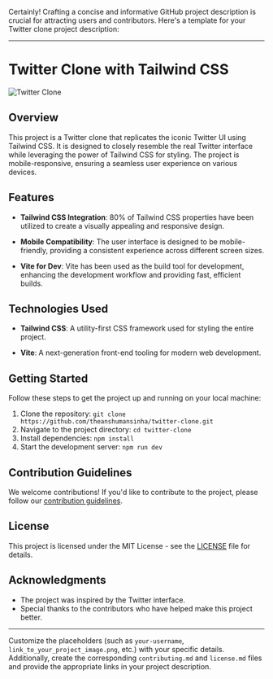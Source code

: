 Certainly! Crafting a concise and informative GitHub project description is crucial for attracting users and contributors. Here's a template for your Twitter clone project description:

---

# Twitter Clone with Tailwind CSS

![Twitter Clone](link_to_your_project_image.png)

## Overview

This project is a Twitter clone that replicates the iconic Twitter UI using Tailwind CSS. It is designed to closely resemble the real Twitter interface while leveraging the power of Tailwind CSS for styling. The project is mobile-responsive, ensuring a seamless user experience on various devices.

## Features

- **Tailwind CSS Integration**: 80% of Tailwind CSS properties have been utilized to create a visually appealing and responsive design.
  
- **Mobile Compatibility**: The user interface is designed to be mobile-friendly, providing a consistent experience across different screen sizes.

- **Vite for Dev**: Vite has been used as the build tool for development, enhancing the development workflow and providing fast, efficient builds.

## Technologies Used

- **Tailwind CSS**: A utility-first CSS framework used for styling the entire project.

- **Vite**: A next-generation front-end tooling for modern web development.

## Getting Started

Follow these steps to get the project up and running on your local machine:

1. Clone the repository: `git clone https://github.com/theanshumansinha/twitter-clone.git`
2. Navigate to the project directory: `cd twitter-clone`
3. Install dependencies: `npm install`
4. Start the development server: `npm run dev`

## Contribution Guidelines

We welcome contributions! If you'd like to contribute to the project, please follow our [contribution guidelines](link_to_contributing.md).

## License

This project is licensed under the MIT License - see the [LICENSE](link_to_license.md) file for details.

## Acknowledgments

- The project was inspired by the Twitter interface.
- Special thanks to the contributors who have helped make this project better.

---

Customize the placeholders (such as `your-username`, `link_to_your_project_image.png`, etc.) with your specific details. Additionally, create the corresponding `contributing.md` and `license.md` files and provide the appropriate links in your project description.
